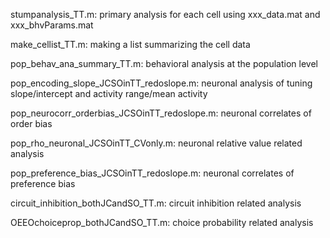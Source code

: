 stumpanalysis_TT.m: primary analysis for each cell using xxx_data.mat and xxx_bhvParams.mat 

make_cellist_TT.m: making a list summarizing the cell data

pop_behav_ana_summary_TT.m: behavioral analysis at the population level

pop_encoding_slope_JCSOinTT_redoslope.m: neuronal analysis of tuning slope/intercept and activity range/mean activity

pop_neurocorr_orderbias_JCSOinTT_redoslope.m: neuronal correlates of order bias

pop_rho_neuronal_JCSOinTT_CVonly.m: neuronal relative value related analysis

pop_preference_bias_JCSOinTT_redoslope.m: neuronal correlates of preference bias 

circuit_inhibition_bothJCandSO_TT.m: circuit inhibition related analysis

OEEOchoiceprop_bothJCandSO_TT.m: choice probability related analysis
